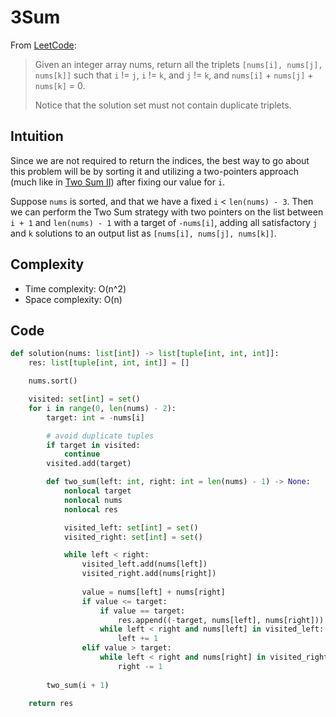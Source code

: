 # 3Sum

From [LeetCode](https://leetcode.com/problems/3sum/description/):

> Given an integer array nums, return all the triplets `[nums[i], nums[j], nums[k]]` such that `i` != `j`, `i` != `k`, and `j` != `k`, and `nums[i]` + `nums[j]` + `nums[k]` = 0.
> 
> Notice that the solution set must not contain duplicate triplets.

## Intuition

Since we are not required to return the indices, the best way to go about this problem will be by sorting it and utilizing a two-pointers approach (much like in [Two Sum II](./167-TwoSumII.md)) after fixing our value for `i`.

Suppose `nums` is sorted, and that we have a fixed `i` < `len(nums) - 3`. Then we can perform the Two Sum strategy with two pointers on the list between `i + 1` and `len(nums) - 1` with a target of `-nums[i]`, adding all satisfactory `j` and `k` solutions to an output list as `[nums[i], nums[j], nums[k]]`.

## Complexity

* Time complexity: O(n^2)
* Space complexity: O(n)

## Code

```python
def solution(nums: list[int]) -> list[tuple[int, int, int]]:
    res: list[tuple[int, int, int]] = []

    nums.sort()

    visited: set[int] = set()
    for i in range(0, len(nums) - 2):
        target: int = -nums[i]

        # avoid duplicate tuples
        if target in visited:
            continue
        visited.add(target)

        def two_sum(left: int, right: int = len(nums) - 1) -> None:
            nonlocal target
            nonlocal nums
            nonlocal res

            visited_left: set[int] = set()
            visited_right: set[int] = set()

            while left < right:
                visited_left.add(nums[left])
                visited_right.add(nums[right])
                
                value = nums[left] + nums[right]
                if value <= target:
                    if value == target:
                        res.append((-target, nums[left], nums[right]))
                    while left < right and nums[left] in visited_left:
                        left += 1
                elif value > target:
                    while left < right and nums[right] in visited_right:
                        right -= 1
        
        two_sum(i + 1)
    
    return res
```
